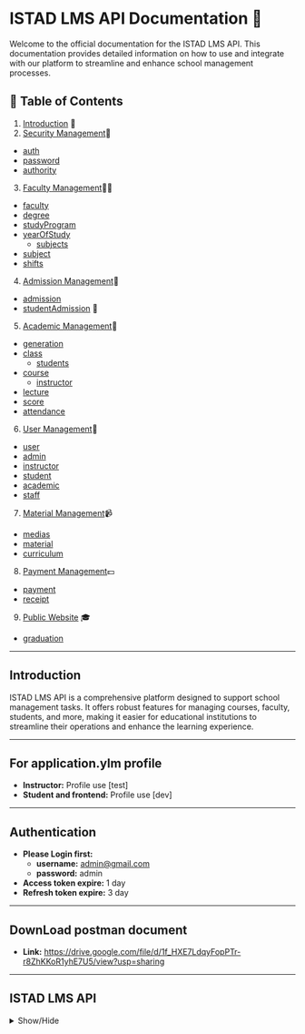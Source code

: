 # ISTAD LMS API Documentation 🚀

Welcome to the official documentation for the ISTAD LMS API. This documentation provides detailed information on how to use and integrate with our platform to streamline and enhance school management processes.

## 📑 Table of Contents

1. [Introduction](#introduction) 🌟
2. [Security Management](#security-management)🔐
- [auth](#auth)
- [password](#password)
- [authority](#authority)
3. [Faculty Management](#faculty-management)👩‍🏫
- [faculty](#faculty)
- [degree](#degree)
- [studyProgram](#studyprogram)
- [yearOfStudy](#yearofstudy)
  - [subjects](#subjects)
- [subject](#subject)
- [shifts](#shifts)
4. [Admission Management](#admission-management)📝
- [admission](#admission)
- [studentAdmission](#studentAdmission) 👨
5. [Academic Management](#academic-management)🔄
- [generation](#generation)
- [class](#class)
  - [students](#students)
- [course](#course)
  - [instructor](#instructor)
- [lecture](#lecture)
- [score](#score)
- [attendance](#attendance)
6. [User Management](#user-management)👤
- [user](#user)
- [admin](#admin)
- [instructor](#instructor)
- [student](#student)
- [academic](#academic)
- [staff](#staff)
7. [Material Management](#material-management)📹
- [medias](#medias)
- [material](#material)
- [curriculum](#curriculum)
8. [Payment Management](#payment-management)💵
- [payment](#payment)
- [receipt](#receipt)
9. [Public Website](#public-website) 🎓
- [graduation](#graduation)

---

## Introduction <a name="introduction"></a>

ISTAD LMS API is a comprehensive platform designed to support school management tasks. It offers robust features for managing courses, faculty, students, and more, making it easier for educational institutions to streamline their operations and enhance the learning experience.

---

## For application.ylm profile <a name=""></a>


- **Instructor:** Profile use [test]
- **Student and frontend:** Profile use [dev]

---

## Authentication <a name=""></a>


- **Please Login first:** 
  - **username:** admin@gmail.com
  - **password:** admin
- **Access token expire:** 1 day
- **Refresh token expire:** 3 day

---
## DownLoad postman document <a name=""></a>
- **Link:** https://drive.google.com/file/d/1f_HXE7LdqyFopPTr-r8ZhKKoR1yhE7U5/view?usp=sharing
---
## ISTAD LMS API <a name="istad-lms-api"></a>

<details><summary>Show/Hide</summary>

## Security Management <a name="security-management"></a>

<details><summary>Show/Hide</summary>

## auth <a name="auth"></a>

<details><summary>Show/Hide</summary>

- **login** 
  - **Description:** Endpoint to login.
  - **HTTP Method:** POST
  - **Endpoint:** `/api/v1/auth/login`
  - **Request Body:**

```json
{

  "emailOrUsername": "admin@gmail.com",

  "password": "admin"

}


```
- **Response:** No examples available

- **register(not use)** 
  - **Description:** Endpoint to register(not use).
  - **HTTP Method:** POST
  - **Endpoint:** `/api/v1/auth/register`
  - **Request Body:**

```json
{

   "alias": "pov soknem",

  "nameEn": "soknem",

  "nameKh": "soknem",

  "username": "soknem1234",

   "gender": "Male",

  "email": "soknem@gmail.com",

  "password": "password123",

  "profileImage": "http://example.com/profile.jpg",

  "phoneNumber": "9745632366",

  "cityOrProvince": "Phnom Penh",

  "khanOrDistrict": "Chamkar Mon",

  "sangkatOrCommune": "Tonle Bassac",

  "street": "123",

  "authorities": [

    {

      "authorityName": "user:write"

    }

  ]

}
```
- **Response:** No examples available

- **refresh** 
  - **Description:** Endpoint to refresh.
  - **HTTP Method:** POST
  - **Endpoint:** `/api/v1/auth/refresh`
  - **Request Body:**

```json
{

  "refreshToken": "eyJhbGciOiJSUzI1NiJ9.eyJpc3MiOiJJVFNBRC1MTVMiLCJzdWIiOiJhZG1pbkBnbWFpbC5jb20iLCJleHAiOjE3MTg1NTE4NTQsImlhdCI6MTcxNzk0NzA1NH0.fuj9CvC0k6-oPjbqDAA5ypQAdhtRetA5oriQrTrBopgUTiETbNdHI08QvHu4lCOxYfthxnn-2ZhhyvjBjUdXlNi1DqNjLPaya-p-P4sEA8KkjwaE8avtUs4NY7MZolbik0tTgRlhhIex0Y9PMVc3OmQH9XUS8u37XqlDnoygYjM_e5rK13IckGCpva9mapUPTMq-_rE7lueiQu0NcuknOvnT-OcSFM2n6zYjGn7ajEApOjtPUE2smGAZjQytUOQpYg-NfMXM8CMBfXIUDvF0I00idw5DpdSoDnKQXA5vwp4ruIdiJD7pFmB3OPpIHzRU9fWBN63PnHlzjXoMOzEOiw"

}
```
- **Response:** No examples available

</details>

## password <a name="password"></a>

<details><summary>Show/Hide</summary>

- **getPassword** 
  - **Description:** Endpoint to getpassword.
  - **HTTP Method:** GET
  - **Endpoint:** `/api/v1/password/view`
  - **Request Body:**

```json
{

    "usernameOrEmail" : "admin"

}
```
- **Response:** No examples available

- **changePassword** 
  - **Description:** Endpoint to changepassword.
  - **HTTP Method:** PATCH
  - **Endpoint:** `/api/v1/password/change`
  - **Request Body:**

```json
{

  "emailOrUsername": "it.chhaya@gmail.com",

  "oldPassword": "securepassword123",

  "newPassword": "ChhayaISTAD@12",

  "confirmNewPassword": "ChhayaISTAD@12"

}


```
- **Response:** No examples available

- **resetPassword** 
  - **Description:** Endpoint to resetpassword.
  - **HTTP Method:** PATCH
  - **Endpoint:** `/api/v1/password/reset`
  - **Request Body:**

```json
{

    "usernameOrEmail" : "john_doe"

}
```
- **Response:** No examples available

</details>

## authority <a name="authority"></a>

<details><summary>Show/Hide</summary>

- **getAll** 
  - **Description:** Endpoint to getall.
  - **HTTP Method:** GET
  - **Endpoint:** `/api/v1/authorities?pageNum=0&pageSize=50`
  - **Request Body:**

```json
{"noBody": "noBody"}
```
- **Response:** No examples available

- **create** 
  - **Description:** Endpoint to create.
  - **HTTP Method:** POST
  - **Endpoint:** `/api/v1/authorities`
  - **Request Body:**

```json
{

    "authorityName": "student:read",

    "description": null

}
```
- **Response:** No examples available

</details>

</details>

## Faculty Management <a name="faculty-management"></a>

<details><summary>Show/Hide</summary>

## faculty <a name="faculty"></a>

<details><summary>Show/Hide</summary>

- **createNew** 
  - **Description:** Endpoint to createnew.
  - **HTTP Method:** POST
  - **Endpoint:** `/api/v1/faculties`
  - **Request Body:**

```json
{

    "alias": "sciences-and-technologies",

    "name": "Sciences and Technologies",

    "description": "Sciences and technologies are interconnected fields that aim to understand and apply the natural and physical laws of the universe to develop innovative solutions and improve human life. The following information provides an overview of the various fields of sciences and technologies.",

    "logo": "",

    "address": "123 University Ave",

    "isDraft": false

}
```
- **Response:** No examples available

- **getByAlias** 
  - **Description:** Endpoint to getbyalias.
  - **HTTP Method:** GET
  - **Endpoint:** `/api/v1/faculties/sciences-and-technologies`
  - **Request Body:**

```json

```
- **Response:** No examples available

- **getAll** 
  - **Description:** Endpoint to getall.
  - **HTTP Method:** GET
  - **Endpoint:** `/api/v1/faculties?pageNumber=0&pageSize=25`
  - **Request Body:**

```json
{"noBody": "noBody"}
```
- **Response:** No examples available

- **updateByAlias** 
  - **Description:** Endpoint to updatebyalias.
  - **HTTP Method:** PUT
  - **Endpoint:** `/api/v1/faculties/business-management-i`
  - **Request Body:**

```json
{

    "name": "Business Management",

    "description": "This department now also includes courses on artificial intelligence and machine learning.",

    "address": "456 College St",

    "logo": ""

}
```
- **Response:** No examples available

- **deleteByAlias(not use)** 
  - **Description:** Endpoint to deletebyalias(not use).
  - **HTTP Method:** DELETE
  - **Endpoint:** `/api/v1/faculties/mis`
  - **Request Body:**

```json
{"noBody": "noBody"}
```
- **Response:** No examples available

- **filter** 
  - **Description:** Endpoint to filter.
  - **HTTP Method:** GET
  - **Endpoint:** `/api/v1/faculties/filter?pageNumber=0&pageSize=25`
  - **Request Body:**

```json
{

  "globalOperator": "OR",

  "specsDto": [

    {

      "column": "isDeleted",

      "value": "false",

      "operation": "EQUAL"

    }

  ]

}


```
- **Response:** No examples available

- **enable** 
  - **Description:** Endpoint to enable.
  - **HTTP Method:** PUT
  - **Endpoint:** `/api/v1/faculties/business-management/enable`
  - **Request Body:**

```json
{"noBody": "noBody"}
```
- **Response:** No examples available

- **public** 
  - **Description:** Endpoint to public.
  - **HTTP Method:** PUT
  - **Endpoint:** `/api/v1/faculties/business-management/public`
  - **Request Body:**

```json
{"noBody": "noBody"}
```
- **Response:** No examples available

- **draft** 
  - **Description:** Endpoint to draft.
  - **HTTP Method:** PUT
  - **Endpoint:** `/api/v1/faculties/business-management/draft`
  - **Request Body:**

```json
{"noBody": "noBody"}
```
- **Response:** No examples available

- **disable** 
  - **Description:** Endpoint to disable.
  - **HTTP Method:** PUT
  - **Endpoint:** `/api/v1/faculties/business-management/disable`
  - **Request Body:**

```json
{"noBody": "noBody"}
```
- **Response:** No examples available

</details>

## degree <a name="degree"></a>

<details><summary>Show/Hide</summary>

- **createNew** 
  - **Description:** Endpoint to createnew.
  - **HTTP Method:** POST
  - **Endpoint:** `/api/v1/degrees`
  - **Request Body:**

```json
{

    "alias":"bachelor",

    "level": "Bachelor Degree",

    "description": "This is master degree for student who finished bachelor",

    "isDraft":false

}


```
- **Response:** No examples available

- **getByAlias** 
  - **Description:** Endpoint to getbyalias.
  - **HTTP Method:** GET
  - **Endpoint:** `/api/v1/degrees/bachelor`
  - **Request Body:**

```json
{"noBody": "noBody"}
```
- **Response:** No examples available

- **getAll** 
  - **Description:** Endpoint to getall.
  - **HTTP Method:** GET
  - **Endpoint:** `/api/v1/degrees?pageNumber=0&pageSize=25`
  - **Request Body:**

```json
{"noBody": "noBody"}
```
- **Response:** No examples available

- **updateByAlias** 
  - **Description:** Endpoint to updatebyalias.
  - **HTTP Method:** PUT
  - **Endpoint:** `/api/v1/degrees/master`
  - **Request Body:**

```json
{

    "alias":"master-i",

    "level": "Level 1",

    "description": "This is the first level for master."

}
```
- **Response:** No examples available

- **deleteByAlias(not use)** 
  - **Description:** Endpoint to deletebyalias(not use).
  - **HTTP Method:** DELETE
  - **Endpoint:** `/api/v1/degrees/master`
  - **Request Body:**

```json
{"noBody": "noBody"}
```
- **Response:** No examples available

- **filter** 
  - **Description:** Endpoint to filter.
  - **HTTP Method:** GET
  - **Endpoint:** `/api/v1/degrees/filter?pageNumber=0&pageSize=25`
  - **Request Body:**

```json
{

  "globalOperator": "OR",

  "specsDto": [

    {

      "column": "alias",

      "value": "M",

      "operation": "LIKE"

    }

  ]

}


```
- **Response:** No examples available

- **enable** 
  - **Description:** Endpoint to enable.
  - **HTTP Method:** PUT
  - **Endpoint:** `/api/v1/degrees/master-i/enable`
  - **Request Body:**

```json
{"noBody": "noBody"}
```
- **Response:** No examples available

- **disable** 
  - **Description:** Endpoint to disable.
  - **HTTP Method:** PUT
  - **Endpoint:** `/api/v1/degrees/master-i/disable`
  - **Request Body:**

```json
{"noBody": "noBody"}
```
- **Response:** No examples available

- **public** 
  - **Description:** Endpoint to public.
  - **HTTP Method:** PUT
  - **Endpoint:** `/api/v1/degrees/master-i/public`
  - **Request Body:**

```json
{"noBody": "noBody"}
```
- **Response:** No examples available

- **draft** 
  - **Description:** Endpoint to draft.
  - **HTTP Method:** PUT
  - **Endpoint:** `/api/v1/degrees/master-i/draft`
  - **Request Body:**

```json
{"noBody": "noBody"}
```
- **Response:** No examples available

</details>

## studyProgram <a name="studyprogram"></a>

<details><summary>Show/Hide</summary>

- **createNew** 
  - **Description:** Endpoint to createnew.
  - **HTTP Method:** POST
  - **Endpoint:** `/api/v1/study-programs`
  - **Request Body:**

```json
{

    "alias": "management-information-systems-master-i",

    "studyProgramName": "Master of Management Information Systems",

    "logo":"",

    "description": "The Master of Management Information Systems (MIS) is a degree program that focuses on the application of technology to solve business problems.",

    "facultyAlias": "business-management",

    "degreeAlias": "master-i",

    "isDraft":false

}
```
- **Response:** No examples available

- **updateByAlias** 
  - **Description:** Endpoint to updatebyalias.
  - **HTTP Method:** PUT
  - **Endpoint:** `/api/v1/study-programs/management-information-systems-master-i`
  - **Request Body:**

```json
{

    "alias": "management-information-systems-master-iii",

    "studyProgramName": "Bachelor of MIS",

    "description": "Find out who's wearing what number in the Aston Villa squad this season, plus appearance and goal statistics.",

    "logo": ""

}
```
- **Response:** No examples available

- **getByAlias** 
  - **Description:** Endpoint to getbyalias.
  - **HTTP Method:** GET
  - **Endpoint:** `/api/v1/study-programs/management-information-systems-master-ii`
  - **Request Body:**

```json

```
- **Response:** No examples available

- **getAll** 
  - **Description:** Endpoint to getall.
  - **HTTP Method:** GET
  - **Endpoint:** `/api/v1/study-programs?pageNumber=0&pageSize=25`
  - **Request Body:**

```json
{"noBody": "noBody"}
```
- **Response:** No examples available

- **deleteByAlias(not use)** 
  - **Description:** Endpoint to deletebyalias(not use).
  - **HTTP Method:** DELETE
  - **Endpoint:** `/api/v1/study-programs/{uuid}`
  - **Request Body:**

```json
{"noBody": "noBody"}
```
- **Response:** No examples available

- **filter** 
  - **Description:** Endpoint to filter.
  - **HTTP Method:** GET
  - **Endpoint:** `/api/v1/study-programs/filter?pageNumber=0&pageSize=25`
  - **Request Body:**

```json
{

  "globalOperator": "OR",

  "specsDto": [

    {

      "column": "isDeleted",

      "value": "false",

      "operation": "EQUAL"

    }

  ]

}


```
- **Response:** No examples available

- **enable** 
  - **Description:** Endpoint to enable.
  - **HTTP Method:** PUT
  - **Endpoint:** `/api/v1/study-programs/management-information-systems-master/enable`
  - **Request Body:**

```json
{"noBody": "noBody"}
```
- **Response:** No examples available

- **disable** 
  - **Description:** Endpoint to disable.
  - **HTTP Method:** PUT
  - **Endpoint:** `/api/v1/study-programs/management-information-systems-master/disable`
  - **Request Body:**

```json
{"noBody": "noBody"}
```
- **Response:** No examples available

- **public** 
  - **Description:** Endpoint to public.
  - **HTTP Method:** PUT
  - **Endpoint:** `/api/v1/study-programs/management-information-systems-master/public`
  - **Request Body:**

```json
{"noBody": "noBody"}
```
- **Response:** No examples available

- **draft** 
  - **Description:** Endpoint to draft.
  - **HTTP Method:** PUT
  - **Endpoint:** `/api/v1/study-programs/management-information-systems-master/draft`
  - **Request Body:**

```json
{"noBody": "noBody"}
```
- **Response:** No examples available

</details>

## yearOfStudy <a name="yearofstudy"></a>

<details><summary>Show/Hide</summary>

## subjects <a name="subjects"></a>

<details><summary>Show/Hide</summary>

- **addSubjectsByAlias** 
  - **Description:** Endpoint to addsubjectsbyalias.
  - **HTTP Method:** POST
  - **Endpoint:** `/api/v1/year-of-studies/94a6a16c-7c76-47da-abba-352716070915/subjects`
  - **Request Body:**

```json
{

    "aliasOfSubjects": [

        "java-programming","reactJs"

    ]

}
```
- **Response:** No examples available

- **deletedSubjectFromYearOfStudy** 
  - **Description:** Endpoint to deletedsubjectfromyearofstudy.
  - **HTTP Method:** DELETE
  - **Endpoint:** `/api/v1/year-of-studies/84f538cf-b65d-43e7-94ce-2842431f4395/subjects/java-programming`
  - **Request Body:**

```json

```
- **Response:** No examples available

</details>

- **createNew** 
  - **Description:** Endpoint to createnew.
  - **HTTP Method:** POST
  - **Endpoint:** `/api/v1/year-of-studies`
  - **Request Body:**

```json
{

  "year": 1,

  "semester": 2,

  "studyProgramAlias": "management-information-systems-master",

  "isDraft":false

}
```
- **Response:** No examples available

- **updateByUuid** 
  - **Description:** Endpoint to updatebyuuid.
  - **HTTP Method:** PUT
  - **Endpoint:** `/api/v1/year-of-studies/94a6a16c-7c76-47da-abba-352716070915`
  - **Request Body:**

```json
{

  "year": 1,

  "semester": 1

}
```
- **Response:** No examples available

- **getByUuid** 
  - **Description:** Endpoint to getbyuuid.
  - **HTTP Method:** GET
  - **Endpoint:** `/api/v1/year-of-studies/94a6a16c-7c76-47da-abba-352716070915`
  - **Request Body:**

```json
{"noBody": "noBody"}
```
- **Response:** No examples available

- **getAll** 
  - **Description:** Endpoint to getall.
  - **HTTP Method:** GET
  - **Endpoint:** `/api/v1/year-of-studies?pageNumber=0&pageSize=25`
  - **Request Body:**

```json
{"noBody": "noBody"}
```
- **Response:** No examples available

- **deleteByUuid(not use)** 
  - **Description:** Endpoint to deletebyuuid(not use).
  - **HTTP Method:** DELETE
  - **Endpoint:** `/api/v1/year-of-studies/f9286264-e902-431b-a837-22b95e8afaf6`
  - **Request Body:**

```json
{"noBody": "noBody"}
```
- **Response:** No examples available

- **filter** 
  - **Description:** Endpoint to filter.
  - **HTTP Method:** GET
  - **Endpoint:** `/api/v1/year-of-studies/filter?pageNumber=0&pageSize=25`
  - **Request Body:**

```json
{

  "globalOperator": "OR",

  "specsDto": [

    {

      "column": "year",

      "value": "1",

      "operation": "EQUAL"

    }

  ]

}


```
- **Response:** No examples available

- **enable** 
  - **Description:** Endpoint to enable.
  - **HTTP Method:** PUT
  - **Endpoint:** `/api/v1/year-of-studies/94a6a16c-7c76-47da-abba-352716070915/enable`
  - **Request Body:**

```json
{"noBody": "noBody"}
```
- **Response:** No examples available

- **disable** 
  - **Description:** Endpoint to disable.
  - **HTTP Method:** PUT
  - **Endpoint:** `/api/v1/year-of-studies/94a6a16c-7c76-47da-abba-352716070915/disable`
  - **Request Body:**

```json
{"noBody": "noBody"}
```
- **Response:** No examples available

- **public** 
  - **Description:** Endpoint to public.
  - **HTTP Method:** PUT
  - **Endpoint:** `/api/v1/year-of-studies/94a6a16c-7c76-47da-abba-352716070915/public`
  - **Request Body:**

```json
{"noBody": "noBody"}
```
- **Response:** No examples available

- **draft** 
  - **Description:** Endpoint to draft.
  - **HTTP Method:** PUT
  - **Endpoint:** `/api/v1/year-of-studies/94a6a16c-7c76-47da-abba-352716070915/draft`
  - **Request Body:**

```json
{"noBody": "noBody"}
```
- **Response:** No examples available

</details>

## subject <a name="subject"></a>

<details><summary>Show/Hide</summary>

- **createNew** 
  - **Description:** Endpoint to createnew.
  - **HTTP Method:** POST
  - **Endpoint:** `/api/v1/subjects`
  - **Request Body:**

```json
{

  "alias": "java-programming",

  "title": "java programing",

  "logo":"",

  "internship":1,

  "theory":2,

  "practice":1,

  "duration":80,

  "curriculum": {

    "modules": [

      {

        "title": "Basics of Computing",

        "content": "Introduction to basic computing concepts."

      },

      {

        "title": "Programming Fundamentals",

        "content": "Learning the basics of programming."

      }

    ]

  },

  "thumbnail": "http://example.com/thumbnail.jpg",

  "description": "This is a sample description.",

  "isDraft": true

}


```
- **Response:** No examples available

- **updateByAlias** 
  - **Description:** Endpoint to updatebyalias.
  - **HTTP Method:** PUT
  - **Endpoint:** `/api/v1/subjects/reactJs`
  - **Request Body:**

```json
{

    "alias": "reactJs",

    "subjectName": " ReactJs framework",

     "description": "The Spring Framework is an application framework and inversion of control container for the Java platform.",

    "logo": "1f49fc23-3da5-4fe0-a50f-7140ff29cffa.png",

    "duration": 80

}
```
- **Response:** No examples available

- **getByAlias** 
  - **Description:** Endpoint to getbyalias.
  - **HTTP Method:** GET
  - **Endpoint:** `/api/v1/subjects/reactJs`
  - **Request Body:**

```json

```
- **Response:** No examples available

- **getAll** 
  - **Description:** Endpoint to getall.
  - **HTTP Method:** GET
  - **Endpoint:** `/api/v1/subjects?pageNumber=0&pageSize=25`
  - **Request Body:**

```json
{"noBody": "noBody"}
```
- **Response:** No examples available

- **deleteByAlias(not use)** 
  - **Description:** Endpoint to deletebyalias(not use).
  - **HTTP Method:** DELETE
  - **Endpoint:** `/api/v1/subbjects/java-basic`
  - **Request Body:**

```json
{"noBody": "noBody"}
```
- **Response:** No examples available

- **filter** 
  - **Description:** Endpoint to filter.
  - **HTTP Method:** GET
  - **Endpoint:** `/api/v1/subjects/filter?pageNumber=0&pageSize=25`
  - **Request Body:**

```json
{

  "globalOperator": "OR",

  "specsDto": [

    {

      "column": "alias",

      "value": "react",

      "operation": "LIKE"

    }

  ]

}


```
- **Response:** No examples available

- **disable** 
  - **Description:** Endpoint to disable.
  - **HTTP Method:** PUT
  - **Endpoint:** `/api/v1/subjects/reactJs/disable`
  - **Request Body:**

```json
{"noBody": "noBody"}
```
- **Response:** No examples available

- **enable** 
  - **Description:** Endpoint to enable.
  - **HTTP Method:** PUT
  - **Endpoint:** `/api/v1/subjects/java-basic/enable`
  - **Request Body:**

```json
{"noBody": "noBody"}
```
- **Response:** No examples available

- **public** 
  - **Description:** Endpoint to public.
  - **HTTP Method:** PUT
  - **Endpoint:** `/api/v1/subjects/java-basic/public`
  - **Request Body:**

```json
{"noBody": "noBody"}
```
- **Response:** No examples available

- **private** 
  - **Description:** Endpoint to private.
  - **HTTP Method:** PUT
  - **Endpoint:** `/api/v1/subjects/java-basic/private`
  - **Request Body:**

```json
{"noBody": "noBody"}
```
- **Response:** No examples available

</details>

## shifts <a name="shifts"></a>

<details><summary>Show/Hide</summary>

- **createNew** 
  - **Description:** Endpoint to createnew.
  - **HTTP Method:** POST
  - **Endpoint:** `/api/v1/shifts`
  - **Request Body:**

```json
{

  "alias": "weekday-morning",

  "name": "Weekday morning",

  "startTime": "08:00:00",

  "endTime": "12:00:00",

  "weekday": true,

  "isDraft":false,

  "description": "This is the morning shift for weekday"

}


```
- **Response:** No examples available

- **updateByAlias** 
  - **Description:** Endpoint to updatebyalias.
  - **HTTP Method:** PUT
  - **Endpoint:** `/api/v1/shifts/weekday-evening`
  - **Request Body:**

```json
{

  "alias": "weekday-afternoon",

  "name": "Weekday Afternoon",

  "startTime": "13:30:00",

  "endTime": "17:30:00",

  "weekday": true,

  "description": "This is the afternoon shift for weekday"

}
```
- **Response:** No examples available

- **getByAlias** 
  - **Description:** Endpoint to getbyalias.
  - **HTTP Method:** GET
  - **Endpoint:** `/api/v1/shifts/weekday-morning`
  - **Request Body:**

```json

```
- **Response:** No examples available

- **getAll** 
  - **Description:** Endpoint to getall.
  - **HTTP Method:** GET
  - **Endpoint:** `/api/v1/shifts?pageNumber=0&pageSize=25`
  - **Request Body:**

```json
{"noBody": "noBody"}
```
- **Response:** No examples available

- **deleteByAlias(not use)** 
  - **Description:** Endpoint to deletebyalias(not use).
  - **HTTP Method:** DELETE
  - **Endpoint:** `/api/v1/shifts/weekday-evening`
  - **Request Body:**

```json
{"noBody": "noBody"}
```
- **Response:** No examples available

- **filter** 
  - **Description:** Endpoint to filter.
  - **HTTP Method:** GET
  - **Endpoint:** `/api/v1/shifts/filter?pageNumber=0&pageSize=25`
  - **Request Body:**

```json
{

  "globalOperator": "OR",

  "specsDto": [

    {

      "column": "startTime",

      "value": "18:00:00",

      "operation": "LESS_THAN"

    }

  ]

}


```
- **Response:** No examples available

- **enable** 
  - **Description:** Endpoint to enable.
  - **HTTP Method:** PUT
  - **Endpoint:** `/api/v1/shifts/weekday-morning/enable`
  - **Request Body:**

```json
{"noBody": "noBody"}
```
- **Response:** No examples available

- **disable** 
  - **Description:** Endpoint to disable.
  - **HTTP Method:** PUT
  - **Endpoint:** `/api/v1/shifts/weekday-morning/disable`
  - **Request Body:**

```json
{"noBody": "noBody"}
```
- **Response:** No examples available

- **public** 
  - **Description:** Endpoint to public.
  - **HTTP Method:** PUT
  - **Endpoint:** `/api/v1/shifts/weekday-morning/public`
  - **Request Body:**

```json
{"noBody": "noBody"}
```
- **Response:** No examples available

- **draft** 
  - **Description:** Endpoint to draft.
  - **HTTP Method:** PUT
  - **Endpoint:** `/api/v1/shifts/weekday-morning/draft`
  - **Request Body:**

```json
{"noBody": "noBody"}
```
- **Response:** No examples available

</details>

</details>

## Admission Management <a name="admission-management"></a>

<details><summary>Show/Hide</summary>

## admission <a name="admission"></a>

<details><summary>Show/Hide</summary>

- **createNew** 
  - **Description:** Endpoint to createnew.
  - **HTTP Method:** POST
  - **Endpoint:** `/api/v1/admissions`
  - **Request Body:**

```json
{

  "status": 1,

  "remark": "this admission for first generation",

  "openDate": "2027-05-30",

   "endDate": "2028-05-30",

  "telegramLink": "https://t.me/admission_group"

}


```
- **Response:** No examples available

- **getByUuid** 
  - **Description:** Endpoint to getbyuuid.
  - **HTTP Method:** GET
  - **Endpoint:** `/api/v1/admissions/68eb704f-eed1-4e52-949a-ecc0f9b42931`
  - **Request Body:**

```json

```
- **Response:** No examples available

- **getAll** 
  - **Description:** Endpoint to getall.
  - **HTTP Method:** GET
  - **Endpoint:** `/api/v1/admissions?pageNumber=0&pageSize=25`
  - **Request Body:**

```json
{"noBody": "noBody"}
```
- **Response:** No examples available

- **updateByUuid** 
  - **Description:** Endpoint to updatebyuuid.
  - **HTTP Method:** PUT
  - **Endpoint:** `/api/v1/admissions/68eb704f-eed1-4e52-949a-ecc0f9b42931`
  - **Request Body:**

```json
{ "remark": "update",

  "endDate": "2028-02-02",

  "telegramLink":"no link yet"

}
```
- **Response:** No examples available

- **deleteByUuid(not use)** 
  - **Description:** Endpoint to deletebyuuid(not use).
  - **HTTP Method:** DELETE
  - **Endpoint:** `/api/v1/admissions/beb2fcee-0e2f-4377-88dd-04221a56dcb4`
  - **Request Body:**

```json
{"noBody": "noBody"}
```
- **Response:** No examples available

- **filter** 
  - **Description:** Endpoint to filter.
  - **HTTP Method:** GET
  - **Endpoint:** `/api/v1/admissions/filter?pageNumber=0&pageSize=25`
  - **Request Body:**

```json
{

  "globalOperator": "AND",

  "specsDto": [

    {

      "column": "status",

      "value": "2",

      "operation": "EQUAL"

    }

  ]

}


```
- **Response:** No examples available

- **disable** 
  - **Description:** Endpoint to disable.
  - **HTTP Method:** PUT
  - **Endpoint:** `/api/v1/admissions/68eb704f-eed1-4e52-949a-ecc0f9b42931/disable`
  - **Request Body:**

```json
{"noBody": "noBody"}
```
- **Response:** No examples available

- **enable** 
  - **Description:** Endpoint to enable.
  - **HTTP Method:** PUT
  - **Endpoint:** `/api/v1/admissions/68eb704f-eed1-4e52-949a-ecc0f9b42931/enable`
  - **Request Body:**

```json
{"noBody": "noBody"}
```
- **Response:** No examples available

- **updateStatusByUuid** 
  - **Description:** Endpoint to updatestatusbyuuid.
  - **HTTP Method:** PUT
  - **Endpoint:** `/api/v1/admissions/68eb704f-eed1-4e52-949a-ecc0f9b42931/status`
  - **Request Body:**

```json
{

    "status":1

}
```
- **Response:** No examples available

</details>

## studentAmission <a name="studentamission"></a>

<details><summary>Show/Hide</summary>

- **createNew** 
  - **Description:** Endpoint to createnew.
  - **HTTP Method:** POST
  - **Endpoint:** `/api/v1/student-admissions`
  - **Request Body:**

```json
{

  "nameEn": "pov soknem",

  "nameKh": "ពៅ​ សុខណែម",

  "email": "soknem@gmail.com",

  "highSchool": "snoul highSchool",

  "phoneNumber": "021456894",

  "dob": "2003-01-01",

  "pob": "karatie province",

  "bacIiGrade": "A",

  "gender": "Male",

  "avatar": "",

  "address": "123 Main Street",

  "guardianContact": "+1987654321",

  "guardianRelationShip": "Parent",

  "knownIstad": "By social media",

  "identity": "123ABC",

  "biography": ".",

  "shiftAlias": "weekday-morning",

  "studyProgramAlias": "management-information-systems-master",

  "degreeAlias": "master-i"

}




```
- **Response:** No examples available

- **getByUuid** 
  - **Description:** Endpoint to getbyuuid.
  - **HTTP Method:** GET
  - **Endpoint:** `/api/v1/student-admissions/736b0871-2c04-4dc9-a8d7-6d2d8bd9fee3`
  - **Request Body:**

```json

```
- **Response:** No examples available

- **getAll** 
  - **Description:** Endpoint to getall.
  - **HTTP Method:** GET
  - **Endpoint:** `/api/v1/student-admissions?pageNumber=0&pageSize=25`
  - **Request Body:**

```json
{"noBody": "noBody"}
```
- **Response:** No examples available

- **updateByUuid** 
  - **Description:** Endpoint to updatebyuuid.
  - **HTTP Method:** PUT
  - **Endpoint:** `/api/v1/student-admissions/2eef8ea3-158b-4ad6-890a-58cfd12133d1`
  - **Request Body:**

```json
{ "nameEn": "soknem",

  "email": "soknem@example.com",

  "dob": "1990-01-01",

  "gender": "Males",

  "avatar": "https://example.com/avatar.jpg"

}
```
- **Response:** No examples available

- **deleteByUuid(not use)** 
  - **Description:** Endpoint to deletebyuuid(not use).
  - **HTTP Method:** DELETE
  - **Endpoint:** `/api/v1/student-admissions/beb2fcee-0e2f-4377-88dd-04221a56dcb4`
  - **Request Body:**

```json
{"noBody": "noBody"}
```
- **Response:** No examples available

- **filter** 
  - **Description:** Endpoint to filter.
  - **HTTP Method:** GET
  - **Endpoint:** `/api/v1/student-admissions/filter?pageNumber=0&pageSize=25`
  - **Request Body:**

```json
{

  "globalOperator": "AND",

  "specsDto": [

    {

      "column": "nameEn",

      "value": "s",

      "operation": "LIKE"

    },

    {

      "column": "level",

      "value": "level2",

      "operation": "EQUAL",

      "joinTable": "degree"

    }

  ]

}


```
- **Response:** No examples available

</details>

</details>

## Academic Management <a name="academic-management"></a>

<details><summary>Show/Hide</summary>

## generation <a name="generation"></a>

<details><summary>Show/Hide</summary>

- **createNew** 
  - **Description:** Endpoint to createnew.
  - **HTTP Method:** POST
  - **Endpoint:** `/api/v1/generations`
  - **Request Body:**

```json
{

  "alias": "gen1",

  "name": "Generation ",

  "description": "This is the first generation.",

  "startYear": 2025,

  "endYear": 2026,

  "isDraft":false

}


```
- **Response:** No examples available

- **getByAlias** 
  - **Description:** Endpoint to getbyalias.
  - **HTTP Method:** GET
  - **Endpoint:** `/api/v1/generations/gen1`
  - **Request Body:**

```json
{"noBody": "noBody"}
```
- **Response:** No examples available

- **getAll** 
  - **Description:** Endpoint to getall.
  - **HTTP Method:** GET
  - **Endpoint:** `/api/v1/generations?pageNumber=0&pageSize=25`
  - **Request Body:**

```json
{"noBody": "noBody"}
```
- **Response:** No examples available

- **updateByAlias** 
  - **Description:** Endpoint to updatebyalias.
  - **HTTP Method:** PUT
  - **Endpoint:** `/api/v1/generations/gen1`
  - **Request Body:**

```json
{

  "alias": "gen1",

  "name": "Generation 1",

  "description": "This is the first generation.",

  "startYear": 2025,

  "endYear": 2027

}


```
- **Response:** No examples available

- **deleteByAlias(not use)** 
  - **Description:** Endpoint to deletebyalias(not use).
  - **HTTP Method:** DELETE
  - **Endpoint:** `/api/v1/generations/gen1`
  - **Request Body:**

```json
{"noBody": "noBody"}
```
- **Response:** No examples available

- **filter** 
  - **Description:** Endpoint to filter.
  - **HTTP Method:** GET
  - **Endpoint:** `/api/v1/generations/filter?pageNumber=0&pageSize=25`
  - **Request Body:**

```json
{

  "globalOperator": "OR",

  "specsDto": [

    {

      "column": "alias",

      "value": "g",

      "operation": "LIKE"

    }

  ]

}


```
- **Response:** No examples available

- **enable** 
  - **Description:** Endpoint to enable.
  - **HTTP Method:** PUT
  - **Endpoint:** `/api/v1/generations/gen1/enable`
  - **Request Body:**

```json
{"noBody": "noBody"}
```
- **Response:** No examples available

- **disable** 
  - **Description:** Endpoint to disable.
  - **HTTP Method:** PUT
  - **Endpoint:** `/api/v1/generations/gen1/enable`
  - **Request Body:**

```json
{"noBody": "noBody"}
```
- **Response:** No examples available

- **public** 
  - **Description:** Endpoint to public.
  - **HTTP Method:** PUT
  - **Endpoint:** `/api/v1/generations/gen1/public`
  - **Request Body:**

```json
{"noBody": "noBody"}
```
- **Response:** No examples available

- **draft** 
  - **Description:** Endpoint to draft.
  - **HTTP Method:** PUT
  - **Endpoint:** `/api/v1/generations/gen1/draft`
  - **Request Body:**

```json
{"noBody": "noBody"}
```
- **Response:** No examples available

</details>

## class <a name="class"></a>

<details><summary>Show/Hide</summary>

## students <a name="students"></a>

<details><summary>Show/Hide</summary>

- **addStudentByUuid** 
  - **Description:** Endpoint to addstudentbyuuid.
  - **HTTP Method:** POST
  - **Endpoint:** `/api/v1/classes/dev-op/students`
  - **Request Body:**

```json
{

    "studentUuid":[

        "dd87eb8f-974a-4f9d-874a-1d2daad5f7a0"

    ]

}
```
- **Response:** No examples available

- **deleteStudentByUuid** 
  - **Description:** Endpoint to deletestudentbyuuid.
  - **HTTP Method:** DELETE
  - **Endpoint:** `/api/v1/classes/{alias}/students/{uuid}`
  - **Request Body:**

```json
{"noBody": "noBody"}
```
- **Response:** No examples available

</details>

- **createNew** 
  - **Description:** Endpoint to createnew.
  - **HTTP Method:** POST
  - **Endpoint:** `/api/v1/classes`
  - **Request Body:**

```json
{

  "alias": "f6",

  "className": "data",

  "description": "data analytics class",

  "year":1,

   "instructorUuid": null,

  "studyProgramAlias": "management-information-systems-master",

  "shiftAlias": "weekday-morning",

  "generationAlias": "gen1",

  "studentUuid": [

        

  ],

  "isDraft":false

}


```
- **Response:** No examples available

- **getByAlias** 
  - **Description:** Endpoint to getbyalias.
  - **HTTP Method:** GET
  - **Endpoint:** `/api/v1/classes/dev-op2`
  - **Request Body:**

```json
{"noBody": "noBody"}
```
- **Response:** No examples available

- **getAll** 
  - **Description:** Endpoint to getall.
  - **HTTP Method:** GET
  - **Endpoint:** `/api/v1/classes?pageNumber=0&pageSize=25`
  - **Request Body:**

```json
{"noBody": "noBody"}
```
- **Response:** No examples available

- **updateByAlias** 
  - **Description:** Endpoint to updatebyalias.
  - **HTTP Method:** PUT
  - **Endpoint:** `/api/v1/classes/beginners.`
  - **Request Body:**

```json
{

    "alias":"beginner",

    "level": "Level 2",

    "description": "This is the first level for beginners."

}
```
- **Response:** No examples available

- **deleteByAlias(not use)** 
  - **Description:** Endpoint to deletebyalias(not use).
  - **HTTP Method:** DELETE
  - **Endpoint:** `/api/v1/classes/e2`
  - **Request Body:**

```json
{"noBody": "noBody"}
```
- **Response:** No examples available

- **filter** 
  - **Description:** Endpoint to filter.
  - **HTTP Method:** GET
  - **Endpoint:** `/api/v1/classes/filter?pageNumber=0&pageSize=25`
  - **Request Body:**

```json
{

  "globalOperator": "OR",

  "specsDto": [

    {

      "column": "alias",

      "value": "gen1",

      "operation": "EQUAL",

      "joinTable": "generation"

    }

  ]

}


```
- **Response:** No examples available

- **enable** 
  - **Description:** Endpoint to enable.
  - **HTTP Method:** PUT
  - **Endpoint:** `/api/v1/classes/alias/enable`
  - **Request Body:**

```json
{"noBody": "noBody"}
```
- **Response:** No examples available

- **disable** 
  - **Description:** Endpoint to disable.
  - **HTTP Method:** PUT
  - **Endpoint:** `/api/v1/classes/alias/enable`
  - **Request Body:**

```json
{"noBody": "noBody"}
```
- **Response:** No examples available

- **public** 
  - **Description:** Endpoint to public.
  - **HTTP Method:** PUT
  - **Endpoint:** `/api/v1/classes/alias/public`
  - **Request Body:**

```json
{"noBody": "noBody"}
```
- **Response:** No examples available

- **draft** 
  - **Description:** Endpoint to draft.
  - **HTTP Method:** PUT
  - **Endpoint:** `/api/v1/classes/alias/draft`
  - **Request Body:**

```json
{"noBody": "noBody"}
```
- **Response:** No examples available

</details>

## course <a name="course"></a>

<details><summary>Show/Hide</summary>

## instructor <a name="instructor"></a>

<details><summary>Show/Hide</summary>

- **addInstructorByUuid** 
  - **Description:** Endpoint to addinstructorbyuuid.
  - **HTTP Method:** POST
  - **Endpoint:** `/api/v1/courses/{alias}/instructors/{uuid}`
  - **Request Body:**

```json
{"noBody": "noBody"}
```
- **Response:** No examples available

- **deleteInstructorByUuid** 
  - **Description:** Endpoint to deleteinstructorbyuuid.
  - **HTTP Method:** DELETE
  - **Endpoint:** `/api/v1/courses/{alias}/instructors/{uuid}`
  - **Request Body:**

```json
{"noBody": "noBody"}
```
- **Response:** No examples available

</details>

- **createNew(not use)** 
  - **Description:** Endpoint to createnew(not use).
  - **HTTP Method:** POST
  - **Endpoint:** `/api/v1/courses`
  - **Request Body:**

```json
{

    "alias":"java2",

    "title": "java2",

    "status": 1,

    "subjectAlias":"java-basic",

    "instructorUuid": "7a0339b5-62e2-4dd3-bc8d-c4de2402b2d0",

    "classAlias": "db1",

    "isDraft":false

}


```
- **Response:** No examples available

- **getByAlias** 
  - **Description:** Endpoint to getbyalias.
  - **HTTP Method:** GET
  - **Endpoint:** `/api/v1/courses/java-advance-data`
  - **Request Body:**

```json
{"noBody": "noBody"}
```
- **Response:** No examples available

- **getAll** 
  - **Description:** Endpoint to getall.
  - **HTTP Method:** GET
  - **Endpoint:** `/api/v1/courses?pageNumber=0&pageSize=25`
  - **Request Body:**

```json
{"noBody": "noBody"}
```
- **Response:** No examples available

- **updateByAlias** 
  - **Description:** Endpoint to updatebyalias.
  - **HTTP Method:** PUT
  - **Endpoint:** `/api/v1/courses/java2`
  - **Request Body:**

```json
{

    "alias":"beginner",

    "level": "Level 2",

    "description": "This is the first level for beginners."

}
```
- **Response:** No examples available

- **deleteByAlias(not use)** 
  - **Description:** Endpoint to deletebyalias(not use).
  - **HTTP Method:** DELETE
  - **Endpoint:** `/api/v1/course/{alias}`
  - **Request Body:**

```json
{"noBody": "noBody"}
```
- **Response:** No examples available

- **filter** 
  - **Description:** Endpoint to filter.
  - **HTTP Method:** GET
  - **Endpoint:** `/api/v1/courses/filter?pageNumber=0&pageSize=25`
  - **Request Body:**

```json
{

  "globalOperator": "AND",

  "specsDto": [

    {

      "column": "alias",

      "value": "java",

      "operation": "LIKE"

    },

    {

      "column": "alias",

      "value": "d",

      "operation": "LIKE",

      "joinTable":"oneClass"

    },

    {

      "column": "alias",

      "value": "gen2",

      "operation": "LIKE",

      "joinTable":"oneClass.generation"

    }

  ]

}


```
- **Response:** No examples available

- **enable** 
  - **Description:** Endpoint to enable.
  - **HTTP Method:** PUT
  - **Endpoint:** `/api/v1/courses/{uuid}/enable`
  - **Request Body:**

```json
{"noBody": "noBody"}
```
- **Response:** No examples available

- **disable** 
  - **Description:** Endpoint to disable.
  - **HTTP Method:** PUT
  - **Endpoint:** `/api/v1/courses/{uuid}/enable`
  - **Request Body:**

```json
{"noBody": "noBody"}
```
- **Response:** No examples available

</details>

## lecture <a name="lecture"></a>

<details><summary>Show/Hide</summary>

- **createNew** 
  - **Description:** Endpoint to createnew.
  - **HTTP Method:** POST
  - **Endpoint:** `/api/v1/lectures`
  - **Request Body:**

```json
{

    "alias": "Introduction to Java",

    "startTime": "09:00 AM",

    "endTime": "11:00 AM",

    "description": "This lecture covers the basics of Java programming.",

    "lectureDate": "2024-05-27",

    "status": true,

    "courseAlias": "JAVA101",

    "isDraft":false

}


```
- **Response:** No examples available

- **getByAlias** 
  - **Description:** Endpoint to getbyalias.
  - **HTTP Method:** GET
  - **Endpoint:** `/api/v1/lectures`
  - **Request Body:**

```json

```
- **Response:** No examples available

- **getAll** 
  - **Description:** Endpoint to getall.
  - **HTTP Method:** GET
  - **Endpoint:** `/api/v1/faculties?pageNumber=0&pageSize=25`
  - **Request Body:**

```json
{"noBody": "noBody"}
```
- **Response:** No examples available

- **updateByAlias** 
  - **Description:** Endpoint to updatebyalias.
  - **HTTP Method:** PUT
  - **Endpoint:** `/api/v1/lectures/Introduction to Java`
  - **Request Body:**

```json
{

    "alias": "Introduction to Java",

    "startTime": "09:00 AM",

    "endTime": "11:00 AM",

    "description": "updated.",

    "lectureDate": "2024-05-27",

    "status": true,

    "courseAlias": "JAVA102"

}


```
- **Response:** No examples available

- **deleteByAlias(not use)** 
  - **Description:** Endpoint to deletebyalias(not use).
  - **HTTP Method:** DELETE
  - **Endpoint:** `/api/v1/lectures/Introduction to Java`
  - **Request Body:**

```json
{"noBody": "noBody"}
```
- **Response:** No examples available

- **filter** 
  - **Description:** Endpoint to filter.
  - **HTTP Method:** GET
  - **Endpoint:** `/api/v1/lectures/filter?pageNumber=0&pageSize=25`
  - **Request Body:**

```json
{

  "globalOperator": "OR",

  "specsDto": [

    {

      "column": "alias",

      "value": "c",

      "operation": "LIKE"

    }

  ]

}


```
- **Response:** No examples available

- **enable** 
  - **Description:** Endpoint to enable.
  - **HTTP Method:** PUT
  - **Endpoint:** `/api/v1/faculties/{uuid}/enable`
  - **Request Body:**

```json
{"noBody": "noBody"}
```
- **Response:** No examples available

- **disable** 
  - **Description:** Endpoint to disable.
  - **HTTP Method:** PUT
  - **Endpoint:** `/api/v1/faculties/{uuid}/enable`
  - **Request Body:**

```json
{"noBody": "noBody"}
```
- **Response:** No examples available

</details>

## score <a name="score"></a>

<details><summary>Show/Hide</summary>

- **createNew** 
  - **Description:** Endpoint to createnew.
  - **HTTP Method:** POST
  - **Endpoint:** `/api/v1/scores`
  - **Request Body:**

```json
{

    "semester": 1,

    "activityScore": 85.5,

    "attendanceScore": 90.0,

    "midtermExamScore": 78.0,

    "finalExamScore": 88.5,

    "miniProjectScore": 92.0,

    "assignmentScore": 80.0,

    "studentUuid": "c11bef99-b3a9-4e99-a15f-ac7cae8726ad",

    "courseAlias": "java1"

}




```
- **Response:** No examples available

- **getByAlias** 
  - **Description:** Endpoint to getbyalias.
  - **HTTP Method:** GET
  - **Endpoint:** `/api/v1/scores/{uuid}`
  - **Request Body:**

```json

```
- **Response:** No examples available

- **getAll** 
  - **Description:** Endpoint to getall.
  - **HTTP Method:** GET
  - **Endpoint:** `/api/v1/scores?pageNumber=0&pageSize=25`
  - **Request Body:**

```json
{"noBody": "noBody"}
```
- **Response:** No examples available

- **updateByAlias** 
  - **Description:** Endpoint to updatebyalias.
  - **HTTP Method:** PUT
  - **Endpoint:** `/api/v1/scores/{uuid}`
  - **Request Body:**

```json
{

    "activityScore": 85.5,

    "attendanceScore": 90.0,

    "midtermExamScore": 78.0,

    "finalExamScore": 88.5,

    "miniProjectScore": 92.0,

    "assignmentScore": 80.0

}
```
- **Response:** No examples available

- **deleteByAlias(not use)** 
  - **Description:** Endpoint to deletebyalias(not use).
  - **HTTP Method:** DELETE
  - **Endpoint:** `/api/v1/scores/{uuid}`
  - **Request Body:**

```json
{"noBody": "noBody"}
```
- **Response:** No examples available

- **filter** 
  - **Description:** Endpoint to filter.
  - **HTTP Method:** GET
  - **Endpoint:** `/api/v1/scores/filter?pageNumber=0&pageSize=25`
  - **Request Body:**

```json
{

  "globalOperator": "OR",

  "specsDto": [

    {

      "column": "semester",

      "value": "5",

      "operation": "IN"

    }

  ]

}


```
- **Response:** No examples available

- **enable** 
  - **Description:** Endpoint to enable.
  - **HTTP Method:** PUT
  - **Endpoint:** `/api/v1/scores/{uuid}/enable`
  - **Request Body:**

```json
{"noBody": "noBody"}
```
- **Response:** No examples available

- **disable** 
  - **Description:** Endpoint to disable.
  - **HTTP Method:** PUT
  - **Endpoint:** `/api/v1/scores/{uuid}/enable`
  - **Request Body:**

```json
{"noBody": "noBody"}
```
- **Response:** No examples available

</details>

## attendance <a name="attendance"></a>

<details><summary>Show/Hide</summary>

- **createNew** 
  - **Description:** Endpoint to createnew.
  - **HTTP Method:** POST
  - **Endpoint:** `/api/v1/attendances`
  - **Request Body:**

```json
{

  "status": 1,

  "note": "this student is present",

  "studentUuid": "123e4567-e89b-12d3-a456-426614174000",

  "lectureAlias": "lecture123"

}






```
- **Response:** No examples available

- **getByAlias** 
  - **Description:** Endpoint to getbyalias.
  - **HTTP Method:** GET
  - **Endpoint:** `/api/v1/attendances/{uuid}`
  - **Request Body:**

```json

```
- **Response:** No examples available

- **getAll** 
  - **Description:** Endpoint to getall.
  - **HTTP Method:** GET
  - **Endpoint:** `/api/v1/attendances?pageNumber=0&pageSize=25`
  - **Request Body:**

```json
{"noBody": "noBody"}
```
- **Response:** No examples available

- **updateByAlias** 
  - **Description:** Endpoint to updatebyalias.
  - **HTTP Method:** PUT
  - **Endpoint:** `/api/v1/attendances/{uuid}`
  - **Request Body:**

```json
{

  "status": 1,

  "note": "This is a note"

}


```
- **Response:** No examples available

- **deleteByAlias(not use)** 
  - **Description:** Endpoint to deletebyalias(not use).
  - **HTTP Method:** DELETE
  - **Endpoint:** `/api/v1/attendances/{uuid}`
  - **Request Body:**

```json
{"noBody": "noBody"}
```
- **Response:** No examples available

- **filter** 
  - **Description:** Endpoint to filter.
  - **HTTP Method:** GET
  - **Endpoint:** `/api/v1/scores/filter?pageNumber=0&pageSize=25`
  - **Request Body:**

```json
{

  "globalOperator": "OR",

  "specsDto": [

    {

      "column": "status",

      "value": "1",

      "operation": "EQUAL"

    }

  ]

}


```
- **Response:** No examples available

</details>

</details>

## User Management <a name="user-management"></a>

<details><summary>Show/Hide</summary>

## user <a name="user"></a>

<details><summary>Show/Hide</summary>

- **getAll** 
  - **Description:** Endpoint to getall.
  - **HTTP Method:** GET
  - **Endpoint:** `/api/v1/users?pageNumber=0&pageSize=25`
  - **Request Body:**

```json
{"noBody": "noBody"}
```
- **Response:** No examples available

- **getAllDetail** 
  - **Description:** Endpoint to getalldetail.
  - **HTTP Method:** GET
  - **Endpoint:** `/api/v1/users/details?pageNumber=0&pageSize=25`
  - **Request Body:**

```json
{"noBody": "noBody"}
```
- **Response:** No examples available

- **getByUuid** 
  - **Description:** Endpoint to getbyuuid.
  - **HTTP Method:** GET
  - **Endpoint:** `/api/v1/users/8e221fd6-14d5-4e65-8704-d1a79f5abac8`
  - **Request Body:**

```json
{"noBody": "noBody"}
```
- **Response:** No examples available

- **getDetailByUuid** 
  - **Description:** Endpoint to getdetailbyuuid.
  - **HTTP Method:** GET
  - **Endpoint:** `/api/v1/users/details/412201d1-27a1-481a-8573-28daa9a3f8ea`
  - **Request Body:**

```json
{"noBody": "noBody"}
```
- **Response:** No examples available

- **getAllAdminUser** 
  - **Description:** Endpoint to getalladminuser.
  - **HTTP Method:** GET
  - **Endpoint:** `/api/v1/users/admins?pageNumber=0&pageSize=25`
  - **Request Body:**

```json
{"noBody": "noBody"}
```
- **Response:** No examples available

- **updateByUuid** 
  - **Description:** Endpoint to updatebyuuid.
  - **HTTP Method:** PUT
  - **Endpoint:** `/api/v1/users/17d0c6b8-5671-479b-898d-e633795ce7ab`
  - **Request Body:**

```json
{

   "nameEn": "Jane Smith",

   "nameKh": "ជេន ស្ម៊ីត",

   "username": "janesmith",

   "gender": "Female",

   "dob": "1985-07-23",

   "email": "jane.smith@example.com",

   "password": "newSecurePassword456",

   "profileImage": "http://example.com/jane.jpg",

   "phoneNumber": "0987654321",

  "cityOrProvince": "Siem Reap",

  "khanOrDistrict": "Svay Dangkum",

  "sangkatOrCommune": "Sangkat Svay Dangkum",

  "street": "456 Avenue",

  "birthPlace": {

    "cityOrProvince": "Siem Reap",

    "khanOrDistrict": "Svay Dangkum",

    "sangkatOrCommune": "Sangkat Svay Dangkum",

    "villageOrPhum": "Phum Chong Kaosou",

    "street": "123 Street",

    "houseNumber": "789"

  },

  "authorities": [

    {

      "authorityName": "user:read"

    },

    {

      "authorityName": "user:write"

    }

  ]

}


```
- **Response:** No examples available

- **deleteByUuid** 
  - **Description:** Endpoint to deletebyuuid.
  - **HTTP Method:** DELETE
  - **Endpoint:** `/api/v1/users/dec226e7-fd71-4d6b-827f-391d0be6bd08`
  - **Request Body:**

```json
{"noBody": "noBody"}
```
- **Response:** No examples available

- **createUser** 
  - **Description:** Endpoint to createuser.
  - **HTTP Method:** POST
  - **Endpoint:** `/api/v1/users`
  - **Request Body:**

```json
{

  "nameEn": "Chan Chhaya",

  "nameKh": "ចាន់ ឆៃយ៉ា",

  "username": "chhaya",

  "gender": "Male",

  "dob": "1990-01-01",

  "email": "it.chhaya@gmail.com",

  "password": "securepassword123",

  "profileImage": "http://example.com/images/johndoe.jpg",

  "phoneNumber": "1234567890",

  "authorities": [

    {

      "authorityName": "admin:control"

    },

    {

      "authorityName": "user:write"

    }

  ]

}


```
- **Response:** No examples available

- **enable** 
  - **Description:** Endpoint to enable.
  - **HTTP Method:** PATCH
  - **Endpoint:** `/api/v1/users/dec226e7-fd71-4d6b-827f-391d0be6bd08/enable`
  - **Request Body:**

```json
{"noBody": "noBody"}
```
- **Response:** No examples available

- **disable** 
  - **Description:** Endpoint to disable.
  - **HTTP Method:** PATCH
  - **Endpoint:** `/api/v1/users/dec226e7-fd71-4d6b-827f-391d0be6bd08/disable`
  - **Request Body:**

```json
{"noBody": "noBody"}
```
- **Response:** No examples available

- **block** 
  - **Description:** Endpoint to block.
  - **HTTP Method:** PATCH
  - **Endpoint:** `/api/v1/users/dec226e7-fd71-4d6b-827f-391d0be6bd08/block`
  - **Request Body:**

```json
{"noBody": "noBody"}
```
- **Response:** No examples available

</details>

## admin <a name="admin"></a>

<details><summary>Show/Hide</summary>

- **getAll** 
  - **Description:** Endpoint to getall.
  - **HTTP Method:** GET
  - **Endpoint:** `/api/v1/admins?pageNumber=0&pageSize=25`
  - **Request Body:**

```json
{"noBody": "noBody"}
```
- **Response:** No examples available

- **getAllAdminDetail** 
  - **Description:** Endpoint to getalladmindetail.
  - **HTTP Method:** GET
  - **Endpoint:** `/api/v1/admins/detail?pageNumber=0&pageSize=25`
  - **Request Body:**

```json
{"noBody": "noBody"}
```
- **Response:** No examples available

- **getByUuid** 
  - **Description:** Endpoint to getbyuuid.
  - **HTTP Method:** GET
  - **Endpoint:** `/api/v1/admins/97ecfe35-b4cb-4aec-a037-e5ee93a895c0`
  - **Request Body:**

```json
{"noBody": "noBody"}
```
- **Response:** No examples available

- **getAdminDetailByUuid** 
  - **Description:** Endpoint to getadmindetailbyuuid.
  - **HTTP Method:** GET
  - **Endpoint:** `/api/v1/admins/detail/bd47c1ee-b6d1-46c7-bcda-0e8acaecdeab`
  - **Request Body:**

```json
{"noBody": "noBody"}
```
- **Response:** No examples available

- **create** 
  - **Description:** Endpoint to create.
  - **HTTP Method:** POST
  - **Endpoint:** `/api/v1/admins`
  - **Request Body:**

```json
{

    "user": {

        "nameEn": "Chan Chhaya",

        "nameKh": "ចាន់ ឆៃយ៉ា",

        "username": "chhaya",

        "gender": "Male",

        "dob": "1990-01-01",

        "email": "it.chhaya@gmail.com",

        "password": "iSTAD@10",

        "profileImage": "johndoe.jpg",

        "phoneNumber": "123452514",

        "authorities": [

            {

                "authorityName": "user:read"

            },

            {

                "authorityName": "user:write"

            }

        ]

    }

}


```
- **Response:** No examples available

- **updateByUuid** 
  - **Description:** Endpoint to updatebyuuid.
  - **HTTP Method:** PUT
  - **Endpoint:** `/api/v1/admins/6086e407-02e2-48e2-8005-ce646acbd617`
  - **Request Body:**

```json
{

  "highSchool": "string",

  "highSchoolGraduationDate": "2010-05-23",

  "degree": "string",

  "degreeGraduationDate": "2014-05-23",

  "major": "string",

  "studyAtUniversityOrInstitution": "string",

  "experienceAtWorkingPlace": "string",

  "experienceYear": 5,

  "user": {

     "nameEn": "string",

     "nameKh": "ជេម",

     "username": "string",

     "gender": "Male",

     "email": "john@example.com",

     "password": "password123",

     "profileImage": "johndoe.jpg",

     "phoneNumber": "123",

    "cityOrProvince": "Phnom Penh",

    "khanOrDistrict": "Chamkar Mon",

    "sangkatOrCommune": "Toul Tompoung",

    "street": "Street 123",

    "birthPlace": {

      "cityOrProvince": "string",

      "khanOrDistrict": "string",

      "sangkatOrCommune": "string",

      "villageOrPhum":"string",

      "street":"string",

      "houseNumber":"string"

    },

    "authorities": [

      {

        "authorityName": "user:read"

      },

      {

        "authorityName": "user:write"

      },

      {

        "authorityName": "user:update"

      }

    ]

  }

}


```
- **Response:** No examples available

- **disable** 
  - **Description:** Endpoint to disable.
  - **HTTP Method:** PATCH
  - **Endpoint:** `/api/v1/admins/8e20e24b-6000-4c9a-bb68-e6c020bb718d/disable`
  - **Request Body:**

```json
{"noBody": "noBody"}
```
- **Response:** No examples available

- **enable** 
  - **Description:** Endpoint to enable.
  - **HTTP Method:** PATCH
  - **Endpoint:** `/api/v1/admins/8e20e24b-6000-4c9a-bb68-e6c020bb718d/enable`
  - **Request Body:**

```json
{"noBody": "noBody"}
```
- **Response:** No examples available

- **block** 
  - **Description:** Endpoint to block.
  - **HTTP Method:** PATCH
  - **Endpoint:** `/api/v1/admins/97ecfe35-b4cb-4aec-a037-e5ee93a895c0/block`
  - **Request Body:**

```json
{"noBody": "noBody"}
```
- **Response:** No examples available

- **deleteByUuid** 
  - **Description:** Endpoint to deletebyuuid.
  - **HTTP Method:** DELETE
  - **Endpoint:** `/api/v1/admins/8e20e24b-6000-4c9a-bb68-e6c020bb718d`
  - **Request Body:**

```json
{"noBody": "noBody"}
```
- **Response:** No examples available

</details>

## instructor <a name="instructor"></a>

<details><summary>Show/Hide</summary>

- **getAll** 
  - **Description:** Endpoint to getall.
  - **HTTP Method:** GET
  - **Endpoint:** `/api/v1/instructors?pageNumber=0&pageSize=25`
  - **Request Body:**

```json
{"noBody": "noBody"}
```
- **Response:** No examples available

- **getAllDetail** 
  - **Description:** Endpoint to getalldetail.
  - **HTTP Method:** GET
  - **Endpoint:** `/api/v1/instructors/detail?pageNumber=0&pageSize=25`
  - **Request Body:**

```json
{"noBody": "noBody"}
```
- **Response:** No examples available

- **getByUuid** 
  - **Description:** Endpoint to getbyuuid.
  - **HTTP Method:** GET
  - **Endpoint:** `/api/v1/instructors/66d30761-cdc6-41f9-98fb-07a52b121331`
  - **Request Body:**

```json
{"noBody": "noBody"}
```
- **Response:** No examples available

- **getDetailByUuid** 
  - **Description:** Endpoint to getdetailbyuuid.
  - **HTTP Method:** GET
  - **Endpoint:** `/api/v1/instructors/detail/abde37f5-aa3d-4123-8121-2782fde7e706`
  - **Request Body:**

```json
{"noBody": "noBody"}
```
- **Response:** No examples available

- **create** 
  - **Description:** Endpoint to create.
  - **HTTP Method:** POST
  - **Endpoint:** `/api/v1/instructors`
  - **Request Body:**

```json
{

    "user": {

        "nameEn": "Long Piseth",

        "nameKh": "ឡុង ពិសិដ្ឋ",

        "username": "Seth new",

        "gender": "Male",

        "dob": "1990-01-01",

        "email": "seth.121new@gmail.com",

        "password": "iSTAD@STU",

        "profileImage": "johndoe.jpg",

        "phoneNumber": "123452514",

        "authorities": [

            {

                "authorityName": "user:read"

            },

            {

                "authorityName": "user:write"

            }

        ]

    }

}


```
- **Response:** No examples available

- **updateByUuid** 
  - **Description:** Endpoint to updatebyuuid.
  - **HTTP Method:** PUT
  - **Endpoint:** `/api/v1/instructors/187e91d9-ddc3-4f5c-9051-c9a02e5241d2`
  - **Request Body:**

```json
{

  "highSchool": "string",

  "highSchoolGraduationDate": "2010-05-23",

  "degree": "string",

  "degreeGraduationDate": "2014-05-23",

  "major": "string",

  "studyAtUniversityOrInstitution": "string",

  "experienceAtWorkingPlace": "string",

  "experienceYear": 3 ,

  "user": {

     "nameEn": "John",

     "nameKh": "ជេម",

     "username": "john",

     "gender": "Male",

     "dob": "1990-01-01",

     "email": "john@example1.com",

     "password": "password123",

     "profileImage": "http://example.com/images/johndoe.jpg",

     "phoneNumber": "12345",

    "cityOrProvince": "Phnom Penh",

    "khanOrDistrict": "Chamkar Mon",

    "sangkatOrCommune": "Toul Tompoung",

    "street": "Street 123",

    "birthPlace": {

      "cityOrProvince": "Phnom Penh",

      "khanOrDistrict": "Chamkar Mon",

      "sangkatOrCommune": "Toul Tompoung",

      "villageOrPhum":"string",

      "street":"Street 123",

      "houseNumber":"string"

    },

    "authorities": [

      {

        "authorityName": "user:read"

      },

      {

        "authorityName": "user:update"

      },

      {

        "authorityName": "user:write"

      },

      {

        "authorityName": "user:delete"

      }

    ]

  }

}


```
- **Response:** No examples available

- **enable** 
  - **Description:** Endpoint to enable.
  - **HTTP Method:** PATCH
  - **Endpoint:** `/api/v1/instructors/82f56a18-0ffd-4e88-93c5-a3966e2bc3cf/enable`
  - **Request Body:**

```json
{"noBody": "noBody"}
```
- **Response:** No examples available

- **disable** 
  - **Description:** Endpoint to disable.
  - **HTTP Method:** PATCH
  - **Endpoint:** `/api/v1/instructors/82f56a18-0ffd-4e88-93c5-a3966e2bc3cf/disable`
  - **Request Body:**

```json
{"noBody": "noBody"}
```
- **Response:** No examples available

- **block** 
  - **Description:** Endpoint to block.
  - **HTTP Method:** PATCH
  - **Endpoint:** `/api/v1/instructors/82f56a18-0ffd-4e88-93c5-a3966e2bc3cf/block`
  - **Request Body:**

```json
{"noBody": "noBody"}
```
- **Response:** No examples available

- **deleteByUuid** 
  - **Description:** Endpoint to deletebyuuid.
  - **HTTP Method:** DELETE
  - **Endpoint:** `/api/v1/instructors/82f56a18-0ffd-4e88-93c5-a3966e2bc3cf`
  - **Request Body:**

```json
{"noBody": "noBody"}
```
- **Response:** No examples available

</details>

## student <a name="student"></a>

<details><summary>Show/Hide</summary>

- **getAll** 
  - **Description:** Endpoint to getall.
  - **HTTP Method:** GET
  - **Endpoint:** `/api/v1/students?pageNumber=0&pageSize=25`
  - **Request Body:**

```json
{"noBody": "noBody"}
```
- **Response:** No examples available

- **getAllDetail** 
  - **Description:** Endpoint to getalldetail.
  - **HTTP Method:** GET
  - **Endpoint:** `/api/v1/students/detail?pageNumber=0&pageSize=25`
  - **Request Body:**

```json
{"noBody": "noBody"}
```
- **Response:** No examples available

- **getByUuid** 
  - **Description:** Endpoint to getbyuuid.
  - **HTTP Method:** GET
  - **Endpoint:** `/api/v1/students/80da63ce-84f7-42bd-a1f1-426c7ca3bd5c`
  - **Request Body:**

```json
{"noBody": "noBody"}
```
- **Response:** No examples available

- **geDetailByUuid** 
  - **Description:** Endpoint to gedetailbyuuid.
  - **HTTP Method:** GET
  - **Endpoint:** `/api/v1/students/detail/f0b5dd7e-4397-4cd1-8785-dd0e683fa9e6`
  - **Request Body:**

```json
{"noBody": "noBody"}
```
- **Response:** No examples available

- **create** 
  - **Description:** Endpoint to create.
  - **HTTP Method:** POST
  - **Endpoint:** `/api/v1/students`
  - **Request Body:**

```json
{

  "user": {

    "nameEn": "tota",

    "nameKh": "តូតា",

    "username": "totakh",

    "gender": "Male",

    "dob": "2000-01-01",

    "email": "tota@mail.com",

    "password": "securepassword",

    "profileImage": "https://example.com/profile/johndoe.jpg",

    "phoneNumber": "1234567890",

    "authorities": [

    ]

  }

}


```
- **Response:** No examples available

- **updateByUuid** 
  - **Description:** Endpoint to updatebyuuid.
  - **HTTP Method:** PUT
  - **Endpoint:** `/api/v1/students/0764bf00-ff0b-4ef0-8253-14afc348ac90`
  - **Request Body:**

```json
{

  "user": {

     "nameEn": "John Doe",

     "nameKh": "ចន ដូ",

     "username": "john.doe",

     "gender": "Male",

     "dob": "2000-01-01",

     "email": "john@example.com",

     "password": "securepassword",

     "profileImage": "johndoe.jpg",

     "phoneNumber": "1234567890",

    "cityOrProvince": "Phnom Penh",

    "khanOrDistrict": "Chamkarmon",

    "sangkatOrCommune": "Tonle Bassac",

    "street": "Street 123",

    "birthPlace": {

      "cityOrProvince": "Phnom Penh",

      "khanOrDistrict": "Chamkarmon",

      "sangkatOrCommune": "Tonle Bassac",

      "villageOrPhum": "Village 1",

      "street": "Street 456",

      "houseNumber": "123A"

    }

  }

}


```
- **Response:** No examples available

- **disable** 
  - **Description:** Endpoint to disable.
  - **HTTP Method:** PATCH
  - **Endpoint:** `/api/v1/students/af92b40a-88c8-4829-8039-c776ea0a31b9/disable`
  - **Request Body:**

```json
{"noBody": "noBody"}
```
- **Response:** No examples available

- **enable** 
  - **Description:** Endpoint to enable.
  - **HTTP Method:** PATCH
  - **Endpoint:** `/api/v1/students/af92b40a-88c8-4829-8039-c776ea0a31b9/enable`
  - **Request Body:**

```json
{"noBody": "noBody"}
```
- **Response:** No examples available

- **block** 
  - **Description:** Endpoint to block.
  - **HTTP Method:** PATCH
  - **Endpoint:** `/api/v1/students/af92b40a-88c8-4829-8039-c776ea0a31b9/block`
  - **Request Body:**

```json
{"noBody": "noBody"}
```
- **Response:** No examples available

- **deleteByUuid** 
  - **Description:** Endpoint to deletebyuuid.
  - **HTTP Method:** DELETE
  - **Endpoint:** `/api/v1/students/af92b40a-88c8-4829-8039-c776ea0a31b9`
  - **Request Body:**

```json
{"noBody": "noBody"}
```
- **Response:** No examples available

</details>

## academic <a name="academic"></a>

<details><summary>Show/Hide</summary>

- **getAll** 
  - **Description:** Endpoint to getall.
  - **HTTP Method:** GET
  - **Endpoint:** `/api/v1/academics?pageNumber=0&pageSize=25`
  - **Request Body:**

```json
{"noBody": "noBody"}
```
- **Response:** No examples available

- **getAllDetail** 
  - **Description:** Endpoint to getalldetail.
  - **HTTP Method:** GET
  - **Endpoint:** `/api/v1/academics/detail?pageNumber=0&pageSize=25`
  - **Request Body:**

```json
{"noBody": "noBody"}
```
- **Response:** No examples available

- **getByUuid** 
  - **Description:** Endpoint to getbyuuid.
  - **HTTP Method:** GET
  - **Endpoint:** `/api/v1/academics/75ce2581-4698-4ae3-b2a7-35c76d6ab435`
  - **Request Body:**

```json
{"noBody": "noBody"}
```
- **Response:** No examples available

- **getacademicDetailByUuid** 
  - **Description:** Endpoint to getacademicdetailbyuuid.
  - **HTTP Method:** GET
  - **Endpoint:** `UNKNOWN`
  - **Request Body:**

```json
{"noBody": "noBody"}
```
- **Response:** No examples available

- **create** 
  - **Description:** Endpoint to create.
  - **HTTP Method:** POST
  - **Endpoint:** `/api/v1/academics`
  - **Request Body:**

```json
{

    "user": {

        "nameEn": "Long Piseth",

        "nameKh": "ឡុង ពិសិដ្ឋ",

        "username": "Seth new1",

        "gender": "Male",

        "dob": "1990-01-01",

        "email": "seth.121new1@gmail.com",

        "password": "iSTAD@STU",

        "profileImage": "johndoe.jpg",

        "phoneNumber": "123452514",

        "authorities": [

            {

                "authorityName": "user:read"

            },

            {

                "authorityName": "user:write"

            }

        ]

    }

}


```
- **Response:** No examples available

- **updateByUuid** 
  - **Description:** Endpoint to updatebyuuid.
  - **HTTP Method:** PUT
  - **Endpoint:** `/api/v1/academics/72177f77-9053-4e30-a3c7-80b704333c47`
  - **Request Body:**

```json
{

  "highSchool": "string",

  "highSchoolGraduationDate": "2010-05-23",

  "degree": "string",

  "degreeGraduationDate": "2014-05-23",

  "major": "string",

  "studyAtUniversityOrInstitution": "string",

  "experienceAtWorkingPlace": "string",

  "experienceYear": 3 ,

  "user": {

     "nameEn": "John",

     "nameKh": "ជេម",

     "username": "john11",

     "gender": "Male",

     "dob": "1990-01-01",

     "email": "john@example11.com",

     "password": "password123",

     "profileImage": "http://example.com/images/johndoe.jpg",

     "phoneNumber": "12345",

    "cityOrProvince": "Phnom Penh",

    "khanOrDistrict": "Chamkar Mon",

    "sangkatOrCommune": "Toul Tompoung",

    "street": "Street 123",

    "birthPlace": {

      "cityOrProvince": "Phnom Penh",

      "khanOrDistrict": "Chamkar Mon",

      "sangkatOrCommune": "Toul Tompoung",

      "villageOrPhum":"string",

      "street":"Street 123",

      "houseNumber":"string"

    },

    "authorities": [

      {

        "authorityName": "user:read"

      },

      {

        "authorityName": "user:update"

      },

      {

        "authorityName": "user:write"

      }

    ]

  }

}


```
- **Response:** No examples available

- **enable** 
  - **Description:** Endpoint to enable.
  - **HTTP Method:** PATCH
  - **Endpoint:** `/api/v1/academics/76be6907-9f1d-48a0-9906-3b1b9aee37cd/enable`
  - **Request Body:**

```json
{"noBody": "noBody"}
```
- **Response:** No examples available

- **disable** 
  - **Description:** Endpoint to disable.
  - **HTTP Method:** PATCH
  - **Endpoint:** `/api/v1/academics/76be6907-9f1d-48a0-9906-3b1b9aee37cd/disable`
  - **Request Body:**

```json
{"noBody": "noBody"}
```
- **Response:** No examples available

- **block** 
  - **Description:** Endpoint to block.
  - **HTTP Method:** PATCH
  - **Endpoint:** `/api/v1/academics/76be6907-9f1d-48a0-9906-3b1b9aee37cd/block`
  - **Request Body:**

```json
{"noBody": "noBody"}
```
- **Response:** No examples available

- **deleteByUuid** 
  - **Description:** Endpoint to deletebyuuid.
  - **HTTP Method:** DELETE
  - **Endpoint:** `/api/v1/academics/76be6907-9f1d-48a0-9906-3b1b9aee37cd`
  - **Request Body:**

```json
{"noBody": "noBody"}
```
- **Response:** No examples available

</details>

## staff <a name="staff"></a>

<details><summary>Show/Hide</summary>

- **getAll** 
  - **Description:** Endpoint to getall.
  - **HTTP Method:** GET
  - **Endpoint:** `/api/v1/staffs?pageNumber=0&pageSize=25`
  - **Request Body:**

```json
{"noBody": "noBody"}
```
- **Response:** No examples available

- **getAllDetail** 
  - **Description:** Endpoint to getalldetail.
  - **HTTP Method:** GET
  - **Endpoint:** `UNKNOWN`
  - **Request Body:**

```json
{"noBody": "noBody"}
```
- **Response:** No examples available

- **getByUuid** 
  - **Description:** Endpoint to getbyuuid.
  - **HTTP Method:** GET
  - **Endpoint:** `/api/v1/staffs/76be6907-9f1d-48a0-9906-3b1b9aee37cd`
  - **Request Body:**

```json
{"noBody": "noBody"}
```
- **Response:** No examples available

- **getDetailByUuid** 
  - **Description:** Endpoint to getdetailbyuuid.
  - **HTTP Method:** GET
  - **Endpoint:** `UNKNOWN`
  - **Request Body:**

```json
{"noBody": "noBody"}
```
- **Response:** No examples available

- **create** 
  - **Description:** Endpoint to create.
  - **HTTP Method:** POST
  - **Endpoint:** `/api/v1/staffs`
  - **Request Body:**

```json
{

  "position": "Updated Staff Position",

  "user": {

    "nameEn": "John",

    "nameKh": "ជេម",

    "username": "john_doe",

    "gender": "Male",

    "dob": "1990-01-01",

    "email": "updated_email@example.com",

    "password": "updatedPassword123",

    "profileImage": "john_doe_updated.jpg",

    "phoneNumber": "987654321",

    "cityOrProvince": "Updated City",

    "khanOrDistrict": "Updated District",

    "sangkatOrCommune": "Updated Commune",

    "street": "Updated Street",

    "birthPlace": {

      "cityOrProvince": "Updated City",

      "khanOrDistrict": "Updated District",

      "sangkatOrCommune": "Updated Commune",

      "villageOrPhum": "Updated Village",

      "street": "Updated Street",

      "houseNumber": "123"

    },

    "authorities": [

      {

        "authorityName": "user:write"

      }

    ]

  }

}


```
- **Response:** No examples available

- **updateByUuid** 
  - **Description:** Endpoint to updatebyuuid.
  - **HTTP Method:** PUT
  - **Endpoint:** `/api/v1/staffs/05732c9c-e1d2-4382-bfdc-c3ebab215da0`
  - **Request Body:**

```json
{

  "position": "Updated",

  "user": {

     "nameEn": "John",

     "nameKh": "ជេម",

     "username": "john_doe2",

     "gender": "Male",

     "dob": "1990-01-01",

     "email": "updated_email2@example.com",

    "profileImage": "john_doe_updated.jpg",

    "phoneNumber": "987654321",

    "cityOrProvince": "Updated City",

    "khanOrDistrict": "Updated District",

    "sangkatOrCommune": "Updated Commune",

    "street": "Updated Street",

    "birthPlace": {

      "cityOrProvince": "Updated City",

      "khanOrDistrict": "Updated District",

      "sangkatOrCommune": "Updated Commune",

      "villageOrPhum": "Updated Village",

      "street": "Updated Street",

      "houseNumber": "123"

    },

    "authorities": [

      

      {

        "authorityName":"user:read"

      },

      {

        "authorityName":"user:write"

      },

      {

        "authorityName":"user:update"

      }

    ]

  }

}




```
- **Response:** No examples available

- **disable** 
  - **Description:** Endpoint to disable.
  - **HTTP Method:** PATCH
  - **Endpoint:** `/api/v1/staffs/76be6907-9f1d-48a0-9906-3b1b9aee37cd/disable`
  - **Request Body:**

```json
{"noBody": "noBody"}
```
- **Response:** No examples available

- **enable** 
  - **Description:** Endpoint to enable.
  - **HTTP Method:** PATCH
  - **Endpoint:** `/api/v1/staffs/76be6907-9f1d-48a0-9906-3b1b9aee37cd/enable`
  - **Request Body:**

```json
{"noBody": "noBody"}
```
- **Response:** No examples available

- **block** 
  - **Description:** Endpoint to block.
  - **HTTP Method:** PATCH
  - **Endpoint:** `/api/v1/staffs/99efc622-5a59-4731-8c3c-1a1fbdd4e3ba/block`
  - **Request Body:**

```json
{"noBody": "noBody"}
```
- **Response:** No examples available

- **deleteByUuid** 
  - **Description:** Endpoint to deletebyuuid.
  - **HTTP Method:** DELETE
  - **Endpoint:** `/api/v1/staffs/76be6907-9f1d-48a0-9906-3b1b9aee37cd`
  - **Request Body:**

```json
{"noBody": "noBody"}
```
- **Response:** No examples available

</details>

</details>

## Material Mangement <a name="material-mangement"></a>

<details><summary>Show/Hide</summary>

## medias <a name="medias"></a>

<details><summary>Show/Hide</summary>

- **upload-single** 
  - **Description:** Endpoint to upload-single.
  - **HTTP Method:** POST
  - **Endpoint:** `/api/v1/medias/upload-single`
  - **Request Body:**

```json
{"noBody": "noBody"}
```
- **Response:** No examples available

- **upload-multiple** 
  - **Description:** Endpoint to upload-multiple.
  - **HTTP Method:** POST
  - **Endpoint:** `/api/v1/medias/upload-multiple`
  - **Request Body:**

```json
{"noBody": "noBody"}
```
- **Response:** No examples available

- **getByName** 
  - **Description:** Endpoint to getbyname.
  - **HTTP Method:** GET
  - **Endpoint:** `/api/v1/medias/a75e2608-efc8-45e7-8d87-238c66f564b1.jpg`
  - **Request Body:**

```json

```
- **Response:** No examples available

- **deleteByName(not use)** 
  - **Description:** Endpoint to deletebyname(not use).
  - **HTTP Method:** DELETE
  - **Endpoint:** `/api/v1/medias/e9d6f354-677f-4021-8cdc-7192d999d4ca.png`
  - **Request Body:**

```json
{"noBody": "noBody"}
```
- **Response:** No examples available

- **downloadByName** 
  - **Description:** Endpoint to downloadbyname.
  - **HTTP Method:** GET
  - **Endpoint:** `/api/v1/medias/b4ca30ea-acfd-4c9b-8a09-79777c79da51.png/download`
  - **Request Body:**

```json
{"noBody": "noBody"}
```
- **Response:** No examples available

</details>

## material <a name="material"></a>

<details><summary>Show/Hide</summary>

- **createNew** 
  - **Description:** Endpoint to createnew.
  - **HTTP Method:** POST
  - **Endpoint:** `/api/v1/materials`
  - **Request Body:**

```json
{

  "alias": "web-basic-slide",

  "title": "introduction to java",

  "fileName": "f751e83c-377b-4056-9187-eaffa74cb51d.jpg",

  "contentType": "application/pdf",

  "extension": "pdf",

  "size": 123456,

  "description": "This is an example description of the material.",

  "subjectAlias": "web basic",

  "isDraft": false

}


```
- **Response:** No examples available

- **updateByAlias** 
  - **Description:** Endpoint to updatebyalias.
  - **HTTP Method:** PUT
  - **Endpoint:** `/api/v1/materials/java-introduction-slide-1`
  - **Request Body:**

```json
{

    "alias": "spring-framework-basic",

    "subjectName": "Spring Framework Basic",

    "description": "The Spring Framework is an application framework and inversion of control container for the Java platform.",

    "subjectLogo": "spring-framework-basic.png",

    "credit": 1,

    "duration": 80

}
```
- **Response:** No examples available

- **getByAlias** 
  - **Description:** Endpoint to getbyalias.
  - **HTTP Method:** GET
  - **Endpoint:** `/api/v1/materials/java-introduction-slide-1`
  - **Request Body:**

```json

```
- **Response:** No examples available

- **getAll** 
  - **Description:** Endpoint to getall.
  - **HTTP Method:** GET
  - **Endpoint:** `/api/v1/materials?pageNumber=0&pageSize=25`
  - **Request Body:**

```json
{"noBody": "noBody"}
```
- **Response:** No examples available

- **deleteByAlias(not use)** 
  - **Description:** Endpoint to deletebyalias(not use).
  - **HTTP Method:** DELETE
  - **Endpoint:** `/api/v1/materials/java-introduction-slide-1`
  - **Request Body:**

```json
{"noBody": "noBody"}
```
- **Response:** No examples available

- **filter** 
  - **Description:** Endpoint to filter.
  - **HTTP Method:** GET
  - **Endpoint:** `/api/v1/materials/filter?pageNumber=0&pageSize=25`
  - **Request Body:**

```json
{

  "globalOperator": "OR",

  "specsDto": [

    {

      "column": "alias",

      "value": "s",

      "operation": "LIKE"

    }

  ]

}


```
- **Response:** No examples available

- **disable** 
  - **Description:** Endpoint to disable.
  - **HTTP Method:** PUT
  - **Endpoint:** `/api/v1/subjects/2eef8ea3-158b-4ad6-890a-58cfd12133d1/disable`
  - **Request Body:**

```json
{"noBody": "noBody"}
```
- **Response:** No examples available

- **enable** 
  - **Description:** Endpoint to enable.
  - **HTTP Method:** PUT
  - **Endpoint:** `/api/v1/subjects/2eef8ea3-158b-4ad6-890a-58cfd12133d1/enable`
  - **Request Body:**

```json
{"noBody": "noBody"}
```
- **Response:** No examples available

</details>

</details>

## Payment Management <a name="payment-management"></a>

<details><summary>Show/Hide</summary>

## paymeent <a name="paymeent"></a>

<details><summary>Show/Hide</summary>

- **getAll** 
  - **Description:** Endpoint to getall.
  - **HTTP Method:** GET
  - **Endpoint:** `/api/v1/payments?pageNumber=0&pageSize=25`
  - **Request Body:**

```json
{"noBody": "noBody"}
```
- **Response:** No examples available

- **getByUuid** 
  - **Description:** Endpoint to getbyuuid.
  - **HTTP Method:** GET
  - **Endpoint:** `/api/v1/payments/012ab18c-b6bc-4d7d-8bcc-8d1a0e67c437`
  - **Request Body:**

```json
{"noBody": "noBody"}
```
- **Response:** No examples available

- **filter** 
  - **Description:** Endpoint to filter.
  - **HTTP Method:** GET
  - **Endpoint:** `/api/v1/payments/filter?pageNumber=0&pageSize=25`
  - **Request Body:**

```json
{

  "globalOperator": "OR",

  "specsDto": [

    {

      "column": "gender",

      "value": "Female",

      "operation": "EQUAL"

    }

  ]

}


```
- **Response:** No examples available

- **createPayment** 
  - **Description:** Endpoint to createpayment.
  - **HTTP Method:** POST
  - **Endpoint:** `/api/v1/payments`
  - **Request Body:**

```json
{

  "studentName": "soknem",

  "originalPayment": 1000.0,

  "discount": 10.0,

  "paidAmount": 450.0,

  "paidDate": "2024-06-05",

  "paymentMethod": "Credit Card",

  "remarks": "First installment payment"

}


```
- **Response:** No examples available

- **updateByUuid** 
  - **Description:** Endpoint to updatebyuuid.
  - **HTTP Method:** PUT
  - **Endpoint:** `/api/v1/payments/1a5cc4c2-8c76-4743-aca7-cd5876dbf411`
  - **Request Body:**

```json
{

  "paidAmount": 1500.00,

  "paymentDate": "2024-05-31",

  "discount": 100.00,

  "dueAmount": 200.00,

  "totalAmount": 1600.00,

  "year": 2024,

  "semester": 2,

  "remark": "update"

}


```
- **Response:** No examples available

- **deleteByUuid** 
  - **Description:** Endpoint to deletebyuuid.
  - **HTTP Method:** DELETE
  - **Endpoint:** `/api/v1/payments/9d865cc6-3bfb-41a3-a986-aca05c64b455`
  - **Request Body:**

```json
{"noBody": "noBody"}
```
- **Response:** No examples available

</details>

## receipt <a name="receipt"></a>

<details><summary>Show/Hide</summary>

- **getAll** 
  - **Description:** Endpoint to getall.
  - **HTTP Method:** GET
  - **Endpoint:** `/api/v1/receipts?pageNumber=0&pageSize=25`
  - **Request Body:**

```json
{"noBody": "noBody"}
```
- **Response:** No examples available

- **create** 
  - **Description:** Endpoint to create.
  - **HTTP Method:** POST
  - **Endpoint:** `/api/v1/receipts`
  - **Request Body:**

```json
{

    "remarks": "new",

    "payments": [

        {

            "uuid": "1531c438-1f06-4153-8282-c5702b07968e"

        }

    ]

}


```
- **Response:** No examples available

- **getByUuid** 
  - **Description:** Endpoint to getbyuuid.
  - **HTTP Method:** GET
  - **Endpoint:** `/api/v1/receipts/107a919e-7a25-42ce-b18b-505b4d8d7183`
  - **Request Body:**

```json
{"noBody": "noBody"}
```
- **Response:** No examples available

- **updateByUuid** 
  - **Description:** Endpoint to updatebyuuid.
  - **HTTP Method:** PUT
  - **Endpoint:** `/api/v1/receipts/107a919e-7a25-42ce-b18b-505b4d8d7183`
  - **Request Body:**

```json
{

    "remarks": "new11",

    "payments": [

        {

            "uuid": "1531c438-1f06-4153-8282-c5702b07968e"

        }

    ]

}
```
- **Response:** No examples available

- **deleteByUuid** 
  - **Description:** Endpoint to deletebyuuid.
  - **HTTP Method:** DELETE
  - **Endpoint:** `/api/v1/receipts/cf10f40b-2d4c-448a-b5f0-06fee5c1aacc`
  - **Request Body:**

```json
{"noBody": "noBody"}
```
- **Response:** No examples available

</details>

</details>

## Public Website <a name="public-website"></a>

<details><summary>Show/Hide</summary>

## graduation <a name="graduation"></a>

<details><summary>Show/Hide</summary>

- **getAllGraduation** 
  - **Description:** Endpoint to getallgraduation.
  - **HTTP Method:** GET
  - **Endpoint:** `/api/v1/graduations?pageNumber=1&pageSize=22`
  - **Request Body:**

```json
{"noBody": "noBody"}
```
- **Response:** No examples available

- **getgraduationByUuid** 
  - **Description:** Endpoint to getgraduationbyuuid.
  - **HTTP Method:** GET
  - **Endpoint:** `/api/v1/graduations/74f1b8ef-831a-41ac-ad04-7aadafd32400`
  - **Request Body:**

```json
{"noBody": "noBody"}
```
- **Response:** No examples available

- **updateByUuid** 
  - **Description:** Endpoint to updatebyuuid.
  - **HTTP Method:** PUT
  - **Endpoint:** `/api/v1/graduations/b6a94a56-8473-4744-bda8-48544bec2752`
  - **Request Body:**

```json
{

  "score": "85-100",

  "gpa": "4.0",

  "grade": "A"

}


```
- **Response:** No examples available

- **deleteByUuid** 
  - **Description:** Endpoint to deletebyuuid.
  - **HTTP Method:** DELETE
  - **Endpoint:** `/api/v1/graduations/b6a94a56-8473-4744-bda8-48544bec2752`
  - **Request Body:**

```json
{"noBody": "noBody"}
```
- **Response:** No examples available

</details>

## curriculum <a name="curriculum"></a>

<details><summary>Show/Hide</summary>

- **allCurriculum** 
  - **Description:** Endpoint to allcurriculum.
  - **HTTP Method:** GET
  - **Endpoint:** `/api/v1/curriculums?pageNumber=0&pageSize=25`
  - **Request Body:**

```json
{"noBody": "noBody"}
```
- **Response:** No examples available

- **getCurriculumByYearAndSemester** 
  - **Description:** Endpoint to getcurriculumbyyearandsemester.
  - **HTTP Method:** GET
  - **Endpoint:** `/api/v1/curriculums/2024/Fall`
  - **Request Body:**

```json
{"noBody": "noBody"}
```
- **Response:** No examples available

- **createCurriculum** 
  - **Description:** Endpoint to createcurriculum.
  - **HTTP Method:** POST
  - **Endpoint:** `/api/v1/curriculums`
  - **Request Body:**

```json
{

    "year": "2024",

    "semester": "Fall",

    "subjectsOfSemester": [

        {

            "subjectName": "Mathematics",

            "credit": 3.0,

            "hours": "3 hours/week"

        },

        {

            "subjectName": "Physics",

            "credit": 4.0,

            "hours": "4 hours/week"

        },

        {

            "subjectName": "Chemistry",

            "credit": 3.5,

            "hours": "3.5 hours/week"

        }

    ]

}


```
- **Response:** No examples available

- **addSubjectToCurriculum** 
  - **Description:** Endpoint to addsubjecttocurriculum.
  - **HTTP Method:** PATCH
  - **Endpoint:** `/api/v1/curriculums/Foundation/one`
  - **Request Body:**

```json
{

    "subjectsOfSemester": [

        {

            "subjectName": "Introduction to Computer Science",

            "credit": 3.0,

            "hours": "45"

        },

        {

            "subjectName": "Calculus I",

            "credit": 4.0,

            "hours": "60"

        },

        {

            "subjectName": "General Physics",

            "credit": 3.0,

            "hours": "45"

        }

    ]

}


```
- **Response:** No examples available

- **updateByYearAndSemester** 
  - **Description:** Endpoint to updatebyyearandsemester.
  - **HTTP Method:** PUT
  - **Endpoint:** `/api/v1/curriculums/Foundation/Semester one`
  - **Request Body:**

```json
{

    "year": "Second year",

    "semester": "Semester two",

    "subjectsOfSemester": [

        {

            "subjectName": "Mathematics",

            "credit": 3.0,

            "hours": "3 hours/week"

        }

    ]

}


```
- **Response:** No examples available

- **deleteByYearAndSemester** 
  - **Description:** Endpoint to deletebyyearandsemester.
  - **HTTP Method:** DELETE
  - **Endpoint:** `/api/v1/curriculums/Foundation/one`
  - **Request Body:**

```json
{"noBody": "noBody"}
```
- **Response:** No examples available

</details>

</details>

</details>
